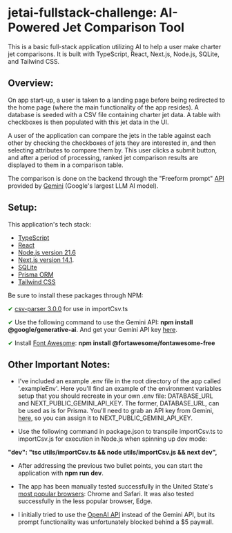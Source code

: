 # jetai-fullstack-challenge: AI-Powered Jet Comparison Tool

This is a basic full-stack application utilizing AI to help a user make charter jet comparisons. It is built with TypeScript, React, Next.js, Node.js, SQLite, and Tailwind CSS.

## Overview:

On app start-up, a user is taken to a landing page before being redirected to the home page (where the main functionality of the app resides). A database is seeded with a CSV file containing charter jet data. A table with checkboxes is then populated with this jet data in the UI.

A user of the application can compare the jets in the table against each other by checking the checkboxes of jets they are interested in, and then selecting attributes to compare them by. This user clicks a submit button, and after a period of processing, ranked jet comparison results are displayed to them in a comparison table.

The comparison is done on the backend through the "Freeform prompt" [API](https://ai.google.dev/?gad_source=1&gclid=CjwKCAjwnv-vBhBdEiwABCYQA37TX9Um_QlzdGj1ui0bhhIVURwZrsFOsOUCRvNZlzLpwPgLzrp6zhoCQtsQAvD_BwE) provided by [Gemini](https://gemini.google.com/?utm_source=google&utm_medium=cpc&utm_campaign=2024enUS_gemfeb&gad_source=1&gclid=CjwKCAjwnv-vBhBdEiwABCYQA1K96J4mnvyDKDLXjCEZoWoIkt0G6oYMO0NymXPTtM-o5WzSm5nv6RoCbBQQAvD_BwE) (Google's largest LLM AI model).

## Setup:

This application's tech stack:

- [TypeScript](https://www.typescriptlang.org/)
- [React](https://react.dev/)
- [Node.js version 21.6](https://nodejs.org/en/download)
- [Next.js version 14.1](https://nextjs.org/blog/next-14).
- [SQLite](https://www.sqlite.org/)
- [Prisma ORM](https://www.prisma.io/)
- [Tailwind CSS](https://tailwindcss.com/)

Be sure to install these packages through NPM:

<span style="color:green;">&#10004;</span> [csv-parser 3.0.0](https://www.npmjs.com/package/csv-parser) for use in importCsv.ts

<span style="color:green;">&#10004;</span> Use the following command to use the Gemini API: **npm install @google/generative-ai**. And get your Gemini API key [here](https://ai.google.dev/?gad_source=1&gclid=CjwKCAjwnv-vBhBdEiwABCYQA46wIsFZrcjCppvZXV0d0zP2d9bZ9C5PJLagcWNsNQCfHNhzLG0ioBoCGPkQAvD_BwE).

<span style="color:green;">&#10004;</span> Install [Font Awesome](https://fontawesome.com/): **npm install @fortawesome/fontawesome-free**

## Other Important Notes:

- I've included an example .env file in the root directory of the app called '.exampleEnv'. Here you'll find an example of the environment variables setup that you should recreate in your own .env file: DATABASE_URL and NEXT_PUBLIC_GEMINI_API_KEY. The former, DATABASE_URL, can be used as is for Prisma. You'll need to grab an API key from Gemini, [here](https://ai.google.dev/?gad_source=1&gclid=CjwKCAjwnv-vBhBdEiwABCYQA46wIsFZrcjCppvZXV0d0zP2d9bZ9C5PJLagcWNsNQCfHNhzLG0ioBoCGPkQAvD_BwE), so you can assign it to NEXT_PUBLIC_GEMINI_API_KEY.

- Use the following command in package.json to transpile importCsv.ts to importCsv.js for execution in Node.js when spinning up dev mode:

**"dev": "tsc utils/importCsv.ts && node utils/importCsv.js && next dev",**

- After addressing the previous two bullet points, you can start the application with **npm run dev**.

- The app has been manually tested successfully in the United State's [most popular browsers](https://www.similarweb.com/browsers/united-states/): Chrome and Safari. It was also tested successfully in the less popular browser, Edge.

- I initially tried to use the [OpenAI API](https://openai.com/blog/openai-api) instead of the Gemini API, but its prompt functionality was unfortunately blocked behind a $5 paywall.
